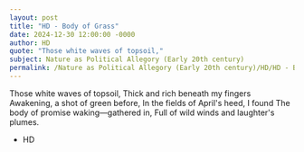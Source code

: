 ```yaml
---
layout: post
title: "HD - Body of Grass"
date: 2024-12-30 12:00:00 -0000
author: HD
quote: "Those white waves of topsoil,"
subject: Nature as Political Allegory (Early 20th century)
permalink: /Nature as Political Allegory (Early 20th century)/HD/HD - Body of Grass
---
```


Those white waves of topsoil,
Thick and rich beneath my fingers
Awakening, a shot of green before,
In the fields of April's heed, I found
The body of promise waking—gathered in,
Full of wild winds and laughter's plumes.

- HD
